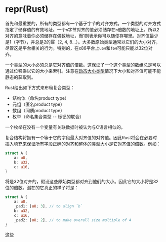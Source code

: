 # repr(Rust)

首先和最重要的，所有的类型都有一个基于字节的对齐方式。一个类型的对齐方式指定了储存值的有效地址。一个`n`字节对齐的值必须储存在`n`倍数的地址上。所以2对齐的意味着你必须储存在偶数地址，而1则表示你可以随便存哪里。对齐值最少是1（字节），并总是2的幂（2, 4, 8...）。大多数原始类型通常以它们的大小对齐，尽管这是平台相关的行为。特别的，在x86平台上`u64`和`f64`可能只能以32位对齐。

一个类型的大小必须总是它对齐值的倍数。这保证了一个这个类型的数组总是可以通过位移乘以它的大小来索引。注意在[动态大小类型](https://doc.rust-lang.org/nightly/adv-book/exotic-sizes.html#dynamically-sized-types-(dsts))情况下大小和对齐值可能不能静态的获取到。

Rust给出如下方式来布局复合类型：

* 结构体（命名product type）
* 元组（匿名product type）
* 数组（同质product type）
* 枚举（命名集合类型 -- 标记的联合）

一个枚举在没有一个变量有关联数据时被认为与C语言相似的。

复合结构将拥有一个等于它的字段最大对齐值的对齐值。因此Rust将会在必要时插入填充来保证所有字段正确的对齐和整体的类型大小是它对齐值的倍数。例如：

```rust
struct A {
    a: u8,
    b: u32,
    c: u16,
}
```

将是32位对齐的，假设这些原始类型都对齐到他们的大小。因此它的大小将是32位的倍数。潜在的它真正的样子将是：

```rust
struct A {
    a: u8,
    _pad1: [u8; 3], // to align `b`
    b: u32,
    c: u16,
    _pad2: [u8; 2], // to make overall size multiple of 4
}
```

这些
